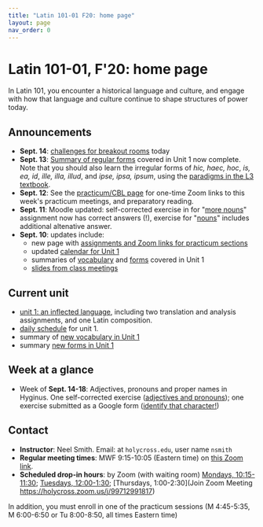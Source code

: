 ```yaml
---
title: "Latin 101-01 F20: home page"
layout: page
nav_order: 0
---
```



# Latin 101-01, F'20: home page

In Latin 101, you encounter a historical language and culture, and engage with how that language and culture continue to shape structures of power today.


## Announcements

- **Sept. 14**:  [challenges for breakout rooms](./breakouts) today
- **Sept. 13**:   [Summary of regular forms](./schedule/part1/forms/) covered in Unit 1 now complete.  Note that you should also learn the irregular forms of *hic, haec, hoc*, *is, ea, id*, *ille, illa, illud*, and *ipse, ipsa, ipsum*, using the [paradigms in the L3 textbook](https://lingualatina.github.io/textbook/reference/pronouns-paradigms/).
- **Sept. 12**:  See the [practicum/CBL page](./practicum/) for one-time Zoom links to this week's practicum meetings, and preparatory reading.
- **Sept. 11**:  Moodle updated: self-corrected exercise in  for "[more nouns](assignments/nouns2/exercise/)" assignment now has correct answers (!), exercise for "[nouns](assignments/nouns/exercise/)" includes additional altenative answer.
- **Sept. 10**: updates include:
    - new page with [assignments and Zoom links for practicum sections](./practicum/)
    - updated [calendar for Unit 1](./schedule/part1/schedule/)
    - summaries of [vocabulary](schedule/part1/vocab/) and [forms](schedule/part1/forms/) covered in Unit 1
    - [slides from class meetings](./slides/)



## Current unit

- [unit 1: an inflected language](./schedule/part1/), including two translation and analysis assignments, and one Latin composition.
- [daily schedule](./schedule/part1/schedule/) for unit 1.
- summary of [new vocabulary in Unit 1](./schedule/part1/vocab/)
- summary [new forms in Unit 1](./schedule/part1/forms/)

## Week at a glance

- Week of **Sept. 14-18**: Adjectives, pronouns and proper names in Hyginus. One self-corrected exercise ([adjectives and pronouns](./assignments/demonstratives/exercise/)); one exercise submitted as a Google form ([identify that character!](./assignments/prosopography/))


## Contact

- **Instructor**: Neel Smith.  Email: at `holycross.edu`, user name `nsmith`
- **Regular meeting times**:  MWF 9:15-10:05 (Eastern time) on [this Zoom link](https://holycross.zoom.us/j/99294412522?pwd=dDBsUEZtcHpKZ2s4ekFFbmFIQXVoQT09).
- **Scheduled drop-in hours**: by Zoom (with waiting room) [Mondays, 10:15-11:30](https://holycross.zoom.us/j/92426336160); [Tuesdays, 12:00-1:30](https://holycross.zoom.us/j/98344637818); [Thursdays, 1:00-2:30](Join Zoom Meeting
https://holycross.zoom.us/j/99712991817)

In addition, you must enroll in one of the practicum sessions (M 4:45-5:35, M 6:00-6:50 or Tu 8:00-8:50, all times Eastern time)

